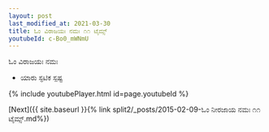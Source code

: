 ```yaml
---
layout: post
last_modified_at: 2021-03-30
title: ಓಂ ವಿರಾಜಯಃ ನಮಃ ೧೧ ಟೈಮ್ಸ್
youtubeId: c-Bo0_mWNmU
---
```

 
 
 ಓಂ ವಿರಾಜಯಃ ನಮಃ  
 
 -  ಯಾರು ಸ್ಫಟಿಕ ಸ್ಪಷ್ಟ 
 
  
 
  
 
 
 
 
 
 


{% include youtubePlayer.html id=page.youtubeId %}
 
[Next]({{ site.baseurl }}{% link  split2/_posts/2015-02-09-ಓಂ ನೀರಜಾಯ ನಮಃ ೧೧ ಟೈಮ್ಸ್.md%})
 
